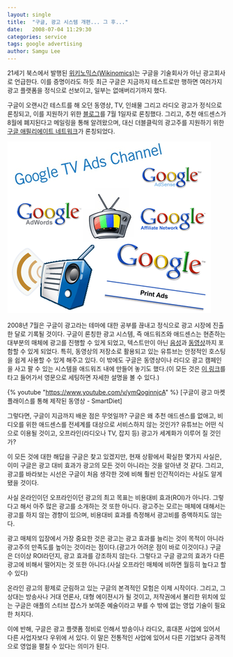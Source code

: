 ```yaml
---
layout: single
title:  "구글, 광고 시스템 개편... 그 후..."
date:   2008-07-04 11:29:30
categories: service
tags: google advertising
author: Samgu Lee
---
```

21세기 북스에서 발행된 [위키노믹스(Wikinomics)](http://books.google.com/books?id=YPMwAAAACAAJ&dq=wikinomics&ei=LBduSLvGApTIsQPJp8C8Bg&hl=ko)는 구글을 기술회사가 아닌 광고회사로 언급한다. 이를 증명이라도 하듯 최근 구글은 지금까지 테스트로만 행하면 여러가지 광고 플랫폼을 정식으로 선보이고, 일부는 없애버리기까지 했다.

구글이 오랜시간 테스트를 해 오던 동영상, TV, 인쇄물 그리고 라디오 광고가 정식으로 론칭되고, 이를 지원하기 위한 [블로그](http://google-tmads.blogspot.com/2008/06/google-offline-goes-online.html)를 7월 1일자로 론칭했다. 그리고, 추천 애드센스가 8월에 폐지된다고 메일링을 통해 알려왔으며, 대신 더블클릭의 광고주를 지원하기 위한 [구글 애필리에이트 네트워크](http://www.google.com/ads/affiliatenetwork/)가 론칭되었다.

![구글 광고 플랫폼 2008](/assets/google_advertising_platform.gif)

2008년 7월은 구글이 광고라는 테마에 대한 공부를 끊내고 정식으로 광고 시장에 진출한 달로 기록될 것이다. 구글이 론칭한 광고 시스템, 즉 애드워즈와 애드센스는 현존하는 대부분의 매체에 광고를 진행할 수 있게 되었고, 텍스트만이 아닌 [음성](http://www.google.com/adwords/audioads/ads.html)과 [동영상](http://www.youtube.com/view_play_list?p=5D57BC1EADB79312)까지 포함할 수 있게 되었다. 특히, 동영상의 저장소로 활용되고 있는 유튜브는 안정적인 호스팅을 쉽게 사용할 수 있게 해주고 있다. 이 밖에도 구글은 동영상이나 라디오 광고 캠페인을 사고 팔 수 있는 시스템을 애드워즈 내에 만들어 놓기도 했다.(이 모든 것은 [이 링크](https://adwords.google.com/support/bin/topic.py?topic=1501)를 타고 들어가서 영문으로 세팅하면 자세한 설명을 볼 수 있다.)

{% youtube "https://www.youtube.com/v/ymQoginnjcA" %}
[구글이 광고 마켓플래이스를 통해 제작된 동영상 - SmartDiet]

그렇다면, 구글이 지금까지 배운 점은 무엇일까? 구글은 왜 추천 애드센스를 없애고, 비디오를 위한 애드센스를 전세계를 대상으로 서비스하지 않는 것인가? 유튜브는 어떤 식으로 이용될 것이고, 오프라인(라디오나 TV, 잡지 등) 광고가 세계화가 이루어 질 것인가?

이 모든 것에 대한 해답을 구글은 찾고 있겠지만, 현재 상황에서 확실한 몇가지 사실은, 이미 구글은 광고 대비 효과가 광고의 모든 것이 아니라는 것을 알아낸 것 같다. 그리고, 광고를 바라보는 시선은 구글이 처음 생각한 것에 비해 훨씬 인간적이라는 사실도 알게 됐을 것이다.

사실 온라인이던 오프라인이던 광고의 최고 목표는 비용대비 효과(ROI)가 아니다. 그렇다고 해서 아주 많은 광고를 소개하는 것 또한 아니다. 광고주는 모르는 매체에 대해서는 광고를 하지 않는 경향이 있으며, 비용대비 효과를 측정해서 광고비를 증액하지도 않는다.

광고 매체의 입장에서 가장 중요한 것은 광고는 광고 효과를 늘리는 것이 목적이 아니라 광고주의 만족도를 높이는 것이라는 점이다.(광고가 어려운 점이 바로 이것이다.) 구글은 더이상 ROI라던지, 광고 효과를 강조하지 않는다. 그렇다고 구글 광고의 효과가 다른 광고에 비해서 떨어지는 것 또한 아니다.(사실 오프라인 매체에 비하면 월등히 높다고 할 수 있다)

온라인 광고의 황제로 군림하고 있는 구글의 본격적인 모험은 이제 시작이다. 그리고, 그 상대는 방송사나 거대 언론사, 대형 에이젼시가 될 것이고, 저작권에서 불리한 위치에 있는 구글은 애플의 스티브 잡스가 보여준 예술이라고 부를 수 밖에 없는 영업 기술이 필요한 처지다.

이에 반해, 구글은 광고 플랫폼 정비로 인해서 방송이나 라디오, 휴대폰 사업에 있어서 다른 사업자보다 우위에 서 있다. 이 말은 전통적인 사업에 있어서 다른 기업보다 공격적으로 영업을 펼칠 수 있다는 의미가 된다.

